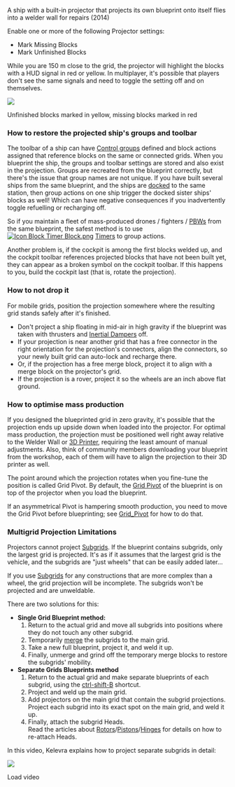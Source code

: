 
A ship with a built-in projector that projects its own blueprint onto itself flies into a welder wall for repairs (2014)

Enable one or more of the following Projector settings:

*   Mark Missing Blocks
*   Mark Unfinished Blocks

While you are 150 m close to the grid, the projector will highlight the blocks with a HUD signal in red or yellow. In multiplayer, it's possible that players don't see the same signals and need to toggle the setting off and on themselves.

[![](https://spaceengineers.wiki.gg/images/thumb/Projector-unfinished-or-missing-block.png/320px-Projector-unfinished-or-missing-block.png?738e14)](https://spaceengineers.wiki.gg/wiki/File:Projector-unfinished-or-missing-block.png)

Unfinished blocks marked in yellow, missing blocks marked in red

### How to restore the projected ship's groups and toolbar

The toolbar of a ship can have [Control groups](https://spaceengineers.wiki.gg/wiki/Groups "Groups") defined and block actions assigned that reference blocks on the same or connected grids. When you blueprint the ship, the groups and toolbar settings are stored and also exist in the projection. Groups are recreated from the blueprint correctly, but there's the issue that group names are not unique. If you have built several ships from the same blueprint, and the ships are [docked](https://spaceengineers.wiki.gg/wiki/Docking "Docking") to the same station, then group actions on one ship trigger the docked sister ships' blocks as well! Which can have negative consequences if you inadvertently toggle refuelling or recharging off.

So if you maintain a fleet of mass-produced drones / fighters / [PBWs](https://spaceengineers.wiki.gg/wiki/Player_Built_Weapons "Player Built Weapons") from the same blueprint, the safest method is to use  [![Icon Block Timer Block.png](https://spaceengineers.wiki.gg/images/thumb/Icon_Block_Timer_Block.png/21px-Icon_Block_Timer_Block.png?307e99)](https://spaceengineers.wiki.gg/wiki/Timer_Block "Timer Block") [Timers](https://spaceengineers.wiki.gg/wiki/Timer_Block "Timer Block") to group actions.

Another problem is, if the cockpit is among the first blocks welded up, and the cockpit toolbar references projected blocks that have not been built yet, they can appear as a broken symbol on the cockpit toolbar. If this happens to you, build the cockpit last (that is, rotate the projection).

### How to not drop it

For mobile grids, position the projection somewhere where the resulting grid stands safely after it's finished.

*   Don't project a ship floating in mid-air in high gravity if the blueprint was taken with thrusters and [Inertial Dampers](https://spaceengineers.wiki.gg/wiki/Inertial_Dampers "Inertial Dampers") off.
*   If your projection is near another grid that has a free connector in the right orientation for the projection's connectors, align the connectors, so your newly built grid can auto-lock and recharge there.
*   Or, if the projection has a free merge block, project it to align with a merge block on the projector's grid.
*   If the projection is a rover, project it so the wheels are an inch above flat ground.

### How to optimise mass production

If you designed the blueprinted grid in zero gravity, it's possible that the projection ends up upside down when loaded into the projector. For optimal mass production, the projection must be positioned well right away relative to the Welder Wall or [3D Printer](https://spaceengineers.wiki.gg/wiki/3D_Printer "3D Printer"), requiring the least amount of manual adjustments. Also, think of community members downloading your blueprint from the workshop, each of them will have to align the projection to their 3D printer as well.

The point around which the projection rotates when you fine-tune the position is called Grid Pivot. By default, the [Grid Pivot](https://spaceengineers.wiki.gg/wiki/Grid_Pivot "Grid Pivot") of the blueprint is on top of the projector when you load the blueprint.

If an asymmetrical Pivot is hampering smooth production, you need to move the Grid Pivot before blueprinting; see [Grid\_Pivot](https://spaceengineers.wiki.gg/wiki/Grid_Pivot "Grid Pivot") for how to do that.

### Multigrid Projection Limitations

Projectors cannot project [Subgrids](https://spaceengineers.wiki.gg/wiki/Grid "Grid"). If the blueprint contains subgrids, only the largest grid is projected. It's as if it assumes that the largest grid is the vehicle, and the subgrids are "just wheels" that can be easily added later...

If you use [Subgrids](https://spaceengineers.wiki.gg/wiki/Grid "Grid") for any constructions that are more complex than a wheel, the grid projection will be incomplete. The subgrids won't be projected and are unweldable.

There are two solutions for this:

*   **Single Grid Blueprint method:**
    1.  Return to the actual grid and move all subgrids into positions where they do not touch any other subgrid.
    2.  Temporarily [merge](https://spaceengineers.wiki.gg/wiki/Merge_Block "Merge Block") the subgrids to the main grid.
    3.  Take a new full blueprint, project it, and weld it up.
    4.  Finally, unmerge and grind off the temporary merge blocks to restore the subgrids' mobility.
*   **Separate Grids Blueprints method**
    1.  Return to the actual grid and make separate blueprints of each subgrid, using the [ctrl-shift-B](https://spaceengineers.wiki.gg/wiki/Blueprint "Blueprint") shortcut.
    2.  Project and weld up the main grid.
    3.  Add projectors on the main grid that contain the subgrid projections. Project each subgrid into its exact spot on the main grid, and weld it up.
    4.  Finally, attach the subgrid Heads.  
        Read the articles about [Rotors](https://spaceengineers.wiki.gg/wiki/Rotor "Rotor")/[Pistons](https://spaceengineers.wiki.gg/wiki/Piston "Piston")/[Hinges](https://spaceengineers.wiki.gg/wiki/Hinge "Hinge") for details on how to re-attach Heads.

In this video, Kelevra explains how to project separate subgrids in detail:

![](https://i.ytimg.com/vi/UM5wYs1DbNA/hqdefault.jpg)

Load video
